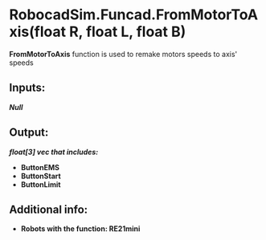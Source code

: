 <h1> RobocadSim.Funcad.FromMotorToAxis(float R, float L, float B)  </h1>
  
<strong>FromMotorToAxis</strong> function is used to remake motors speeds to axis' speeds  
  
<h2><strong> Inputs: </strong></h2>  
<strong><em>Null</em></strong>
  
<h2><strong> Output: </strong></h2>
<strong><em>float[3] vec that includes:</em></strong> 
<ul>
  <li><strong>ButtonEMS</strong></li> 
  <li><strong>ButtonStart</strong></li>
  <li><strong>ButtonLimit</strong></li>
</ul>

<h2><strong> Additional info: </strong></h2>
<ul>
<li><strong>Robots with the function: RE21mini</strong></li>
</ul>
